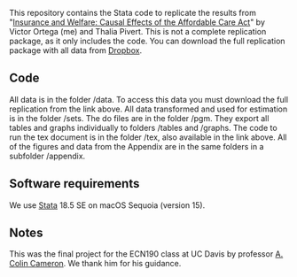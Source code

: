 
This repository contains the Stata code to replicate the results from "[Insurance and Welfare:
Causal Effects of the Affordable Care Act](https://vaolh.github.io/obamacare.pdf)" by Victor Ortega (me) and Thalia Pivert.
This is not a complete replication package, as it only includes the code. You can download the full replication package with all data from [Dropbox](https://www.dropbox.com/scl/fo/u4p9xcnw309pcdzqwwmxw/APrMqXIz3PP4Xun1sPndq8o?rlkey=rfmt8xegu7r5y7292yovindz2&st=zi07nb8m&dl=0).


## Code

All data is in the folder /data. To access this data you must download the full replication from the link above. All data transformed and used for estimation is in the folder /sets.  The do files are in the folder /pgm. They export all tables and graphs individually to folders /tables and /graphs. The code to run the tex document is in the folder /tex, also available in the link above. All of the figures and data from the Appendix are in the same folders in a subfolder /appendix.

## Software requirements

We use [Stata](http://www.stata.com) 18.5 SE on macOS Sequoia (version 15).

## Notes

This was the final project for the ECN190 class at UC Davis by professor [A. Colin Cameron](https://cameron.econ.ucdavis.edu). We thank him for his guidance.

